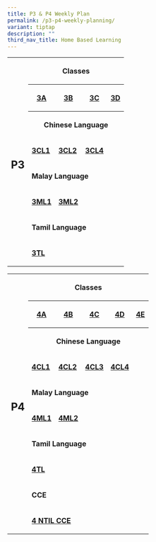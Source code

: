 ```yaml
---
title: P3 & P4 Weekly Plan
permalink: /p3-p4-weekly-planning/
variant: tiptap
description: ""
third_nav_title: Home Based Learning
---
```

<table style="minWidth: 125px">
<colgroup>
<col>
<col>
<col>
<col>
<col>
</colgroup>
<tbody>
<tr>
<th rowspan="8" colspan="1">
<h2>P3</h2>
</th>
<th rowspan="1" colspan="4">
<p>Classes</p>
</th>
</tr>
<tr>
<th rowspan="1" colspan="1">
<p><a href="/files/Home Based Learning/HBL_Weekly_Plan_T3W8__13_14_Aug__3A.pdf" rel="noopener noreferrer nofollow" target="_blank">3A</a>
</p>
</th>
<th rowspan="1" colspan="1">
<p><a href="/files/Home Based Learning/HBL_Weekly_Plan_T3W8__13_14_Aug__3B.pdf" rel="noopener noreferrer nofollow" target="_blank">3B</a>
</p>
</th>
<th rowspan="1" colspan="1">
<p><a href="/files/Home Based Learning/HBL_Weekly_Plan_T3W8__13_14_Aug__3C.pdf" rel="noopener noreferrer nofollow" target="_blank">3C</a>
</p>
</th>
<th rowspan="1" colspan="1">
<p><a href="/files/Home Based Learning/HBL_Weekly_Plan_T3W8__13_14_Aug__3D.pdf" rel="noopener noreferrer nofollow" target="_blank">3D</a>
</p>
</th>
</tr>
<tr>
<th rowspan="1" colspan="4">
<p>Chinese Language</p>
</th>
</tr>
<tr>
<td rowspan="1" colspan="1">
<p><strong><a href="/files/Home Based Learning/HBL_MT_Weekly_Plan_T3W8__13_14_Aug__3CL1.pdf" rel="noopener noreferrer nofollow" target="_blank">3CL1</a></strong>
</p>
</td>
<td rowspan="1" colspan="1">
<p><strong><a href="/files/Home Based Learning/HBL_MT_Weekly_Plan_T3W8__13_14_Aug__3CL2.pdf" rel="noopener noreferrer nofollow" target="_blank">3CL2</a></strong>
</p>
</td>
<td rowspan="1" colspan="1">
<p><strong><a href="/files/Home Based Learning/HBL_MT_Weekly_Plan_T3W8__13_14_Aug__3CL4.pdf" rel="noopener noreferrer nofollow" target="_blank">3CL4</a></strong>
</p>
</td>
<td rowspan="1" colspan="1">
<p></p>
</td>
</tr>
<tr>
<td rowspan="1" colspan="4">
<p><strong>Malay Language</strong>
</p>
</td>
</tr>
<tr>
<td rowspan="1" colspan="1">
<p><strong><a href="/files/Home Based Learning/HBL_MT_Weekly_Plan_T3W8__13_14_Aug__3ML1.pdf" rel="noopener noreferrer nofollow" target="_blank">3ML1</a></strong>
</p>
</td>
<td rowspan="1" colspan="1">
<p><strong><a href="/files/Home Based Learning/HBL_MT_Weekly_Plan_T3W8__13_14_Aug__3ML2.pdf" rel="noopener noreferrer nofollow" target="_blank">3ML2</a></strong>
</p>
</td>
<td rowspan="1" colspan="1">
<p></p>
</td>
<td rowspan="1" colspan="1">
<p></p>
</td>
</tr>
<tr>
<td rowspan="1" colspan="4">
<p><strong>Tamil Language</strong>
</p>
</td>
</tr>
<tr>
<td rowspan="1" colspan="1">
<p><strong><a href="/files/Home Based Learning/HBL_MT_Weekly_Plan_T3W8__13_14_Aug__3TL.pdf" rel="noopener noreferrer nofollow" target="_blank">3TL</a></strong>
</p>
</td>
<td rowspan="1" colspan="1">
<p></p>
</td>
<td rowspan="1" colspan="1">
<p></p>
</td>
<td rowspan="1" colspan="1">
<p></p>
</td>
</tr>
</tbody>
</table>
<table style="minWidth: 150px">
<colgroup>
<col>
<col>
<col>
<col>
<col>
<col>
</colgroup>
<tbody>
<tr>
<th rowspan="10" colspan="1">
<h2>P4</h2>
</th>
<th rowspan="1" colspan="5">
<p>Classes</p>
</th>
</tr>
<tr>
<th rowspan="1" colspan="1">
<p><a href="/files/Home Based Learning/HBL_Weekly_Plan_T3W8__13_14_Aug__P4A.pdf" rel="noopener noreferrer nofollow" target="_blank">4A</a>
</p>
</th>
<th rowspan="1" colspan="1">
<p><a href="/files/Home Based Learning/HBL_Weekly_Plan_T3W8__13_14_Aug__P4B.pdf" rel="noopener noreferrer nofollow" target="_blank">4B</a>
</p>
</th>
<th rowspan="1" colspan="1">
<p><a href="/files/Home Based Learning/HBL_Weekly_Plan_T3W8__13_14_Aug__P4C.pdf" rel="noopener noreferrer nofollow" target="_blank">4C</a>
</p>
</th>
<th rowspan="1" colspan="1">
<p><a href="/files/Home Based Learning/HBL_Weekly_Plan_T3W8__13_14_Aug__P4D.pdf" rel="noopener noreferrer nofollow" target="_blank">4D</a>
</p>
</th>
<th rowspan="1" colspan="1">
<p><a href="/files/Home Based Learning/HBL_Weekly_Plan_T3W8__13_14_Aug__P4E.pdf" rel="noopener noreferrer nofollow" target="_blank">4E</a>
</p>
</th>
</tr>
<tr>
<th rowspan="1" colspan="5">
<p>Chinese Language</p>
</th>
</tr>
<tr>
<td rowspan="1" colspan="1">
<p><strong><a href="/files/Home Based Learning/HBL_MT_Weekly_Plan_T3W8__13_14_Aug__4CL1.pdf" rel="noopener noreferrer nofollow" target="_blank">4CL1</a></strong>
</p>
</td>
<td rowspan="1" colspan="1">
<p><strong><a href="/files/Home Based Learning/HBL_MT_Weekly_Plan_T3W8__13_14_Aug__4CL2.pdf" rel="noopener noreferrer nofollow" target="_blank">4CL2</a></strong>
</p>
</td>
<td rowspan="1" colspan="1">
<p><strong><a href="/files/Home Based Learning/HBL_MT_Weekly_Plan_T3W8__13_14_Aug__4CL3.pdf" rel="noopener noreferrer nofollow" target="_blank">4CL3</a></strong>
</p>
</td>
<td rowspan="1" colspan="1">
<p><strong><a href="/files/Home Based Learning/HBL_MT_Weekly_Plan_T3W8__13_14_Aug__4CL4.pdf" rel="noopener noreferrer nofollow" target="_blank">4CL4</a></strong>
</p>
</td>
<td rowspan="1" colspan="1">
<p></p>
</td>
</tr>
<tr>
<td rowspan="1" colspan="5">
<p><strong>Malay Language</strong>
</p>
</td>
</tr>
<tr>
<td rowspan="1" colspan="1">
<p><strong><a href="/files/Home Based Learning/HBL_MT_Weekly_Plan_T3W8__13_14_Aug__4ML1.pdf" rel="noopener noreferrer nofollow" target="_blank">4ML1</a></strong>
</p>
</td>
<td rowspan="1" colspan="1">
<p><strong><a href="/files/Home Based Learning/HBL_MT_Weekly_Plan_T3W8__13_14_Aug__4ML2.pdf" rel="noopener noreferrer nofollow" target="_blank">4ML2</a></strong>
</p>
</td>
<td rowspan="1" colspan="1">
<p></p>
</td>
<td rowspan="1" colspan="1">
<p></p>
</td>
<td rowspan="1" colspan="1">
<p></p>
</td>
</tr>
<tr>
<td rowspan="1" colspan="5">
<p><strong>Tamil Language</strong>
</p>
</td>
</tr>
<tr>
<td rowspan="1" colspan="1">
<p><strong><a href="/files/Home Based Learning/HBL_MT_Weekly_Plan_T3W8__13_14_Aug__4TL.pdf" rel="noopener noreferrer nofollow" target="_blank">4TL</a></strong>
</p>
</td>
<td rowspan="1" colspan="1">
<p></p>
</td>
<td rowspan="1" colspan="1">
<p></p>
</td>
<td rowspan="1" colspan="1">
<p></p>
</td>
<td rowspan="1" colspan="1">
<p></p>
</td>
</tr>
<tr>
<td rowspan="1" colspan="5">
<p><strong>CCE</strong>
</p>
</td>
</tr>
<tr>
<td rowspan="1" colspan="5">
<p><strong><a href="/files/Home Based Learning/HBL_MT_Weekly_Plan_T3W8__14_Aug__4_NTIL_CCE.pdf" rel="noopener noreferrer nofollow" target="_blank">4 NTIL CCE</a></strong>
</p>
</td>
</tr>
</tbody>
</table>
<p></p>